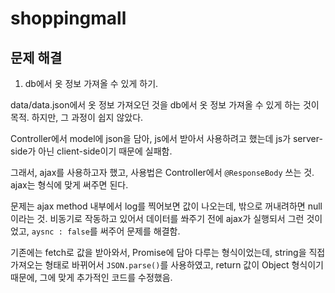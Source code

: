 # shoppingmall

## 문제 해결

1. db에서 옷 정보 가져올 수 있게 하기. 

data/data.json에서 옷 정보 가져오던 것을 db에서 옷 정보 가져올 수 있게 하는 것이 목적.
하지만, 그 과정이 쉽지 않았다.

Controller에서 model에 json을 담아, js에서 받아서 사용하려고 했는데
js가 server-side가 아닌 client-side이기 때문에 실패함.

그래서, ajax를 사용하고자 했고, 사용법은 Controller에서 `@ResponseBody` 쓰는 것.
ajax는 형식에 맞게 써주면 된다.

문제는 ajax method 내부에서 log를 찍어보면 값이 나오는데, 밖으로 꺼내려하면 null이라는 것.
비동기로 작동하고 있어서 데이터를 쏴주기 전에 ajax가 실행되서 그런 것이었고,
`aysnc : false`를 써주어 문제를 해결함.

기존에는 fetch로 값을 받아와서, Promise에 담아 다루는 형식이었는데,
string을 직접 가져오는 형태로 바뀌어서 `JSON.parse()`를 사용하였고,
return 값이 Object 형식이기 때문에, 그에 맞게 추가적인 코드를 수정했음.